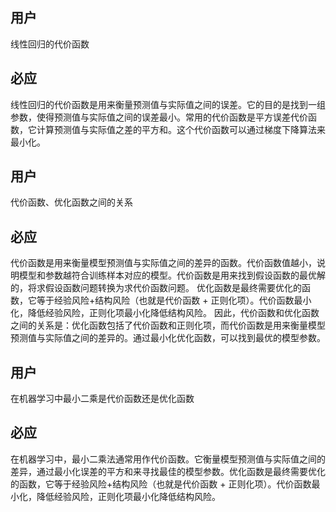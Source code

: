 ## 用户
线性回归的代价函数
## 必应
线性回归的代价函数是用来衡量预测值与实际值之间的误差。它的目的是找到一组参数，使得预测值与实际值之间的误差最小。常用的代价函数是平方误差代价函数，它计算预测值与实际值之差的平方和。这个代价函数可以通过梯度下降算法来最小化。
## 用户
代价函数、优化函数之间的关系
## 必应
代价函数是用来衡量模型预测值与实际值之间的差异的函数。代价函数值越小，说明模型和参数越符合训练样本对应的模型。代价函数是用来找到假设函数的最优解的，将求假设函数问题转换为求代价函数问题。
优化函数是最终需要优化的函数，它等于经验风险+结构风险（也就是代价函数 + 正则化项）。代价函数最小化，降低经验风险，正则化项最小化降低结构风险。
因此，代价函数和优化函数之间的关系是：优化函数包括了代价函数和正则化项，而代价函数是用来衡量模型预测值与实际值之间的差异的。通过最小化优化函数，可以找到最优的模型参数。
## 用户
在机器学习中最小二乘是代价函数还是优化函数
## 必应
在机器学习中，最小二乘法通常用作代价函数。它衡量模型预测值与实际值之间的差异，通过最小化误差的平方和来寻找最佳的模型参数。优化函数是最终需要优化的函数，它等于经验风险+结构风险（也就是代价函数 + 正则化项）。代价函数最小化，降低经验风险，正则化项最小化降低结构风险。
